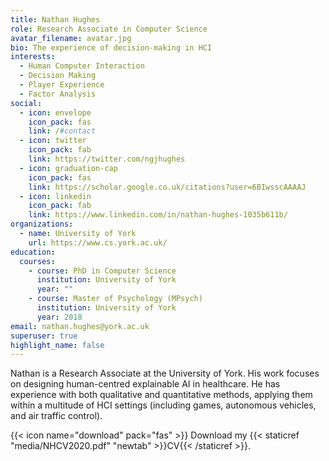 ```yaml
---
title: Nathan Hughes
role: Research Associate in Computer Science
avatar_filename: avatar.jpg
bio: The experience of decision-making in HCI
interests:
  - Human Computer Interaction
  - Decision Making
  - Player Experience
  - Factor Analysis
social:
  - icon: envelope
    icon_pack: fas
    link: /#contact
  - icon: twitter
    icon_pack: fab
    link: https://twitter.com/ngjhughes
  - icon: graduation-cap
    icon_pack: fas
    link: https://scholar.google.co.uk/citations?user=6BIwsscAAAAJ
  - icon: linkedin
    icon_pack: fab
    link: https://www.linkedin.com/in/nathan-hughes-1035b611b/
organizations:
  - name: University of York
    url: https://www.cs.york.ac.uk/
education:
  courses:
    - course: PhD in Computer Science
      institution: University of York
      year: ""
    - course: Master of Psychology (MPsych)
      institution: University of York
      year: 2018
email: nathan.hughes@york.ac.uk
superuser: true
highlight_name: false
---
```

Nathan is a Research Associate at the University of York. His work focuses on designing human-centred explainable AI in healthcare. He has experience with both qualitative and quantitative methods, applying them within a multitude of HCI settings (including games, autonomous vehicles, and air traffic control).

{{< icon name="download" pack="fas" >}} Download my {{< staticref "media/NHCV2020.pdf" "newtab" >}}CV{{< /staticref >}}.
